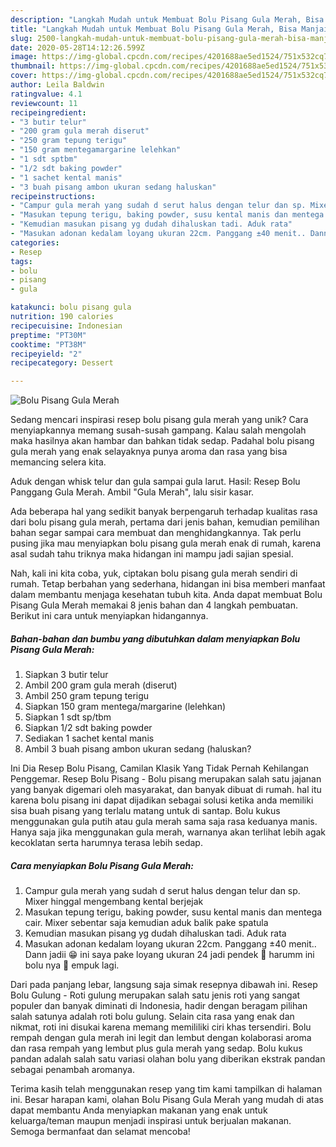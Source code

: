 ```yaml
---
description: "Langkah Mudah untuk Membuat Bolu Pisang Gula Merah, Bisa Manjain Lidah"
title: "Langkah Mudah untuk Membuat Bolu Pisang Gula Merah, Bisa Manjain Lidah"
slug: 2500-langkah-mudah-untuk-membuat-bolu-pisang-gula-merah-bisa-manjain-lidah
date: 2020-05-28T14:12:26.599Z
image: https://img-global.cpcdn.com/recipes/4201688ae5ed1524/751x532cq70/bolu-pisang-gula-merah-foto-resep-utama.jpg
thumbnail: https://img-global.cpcdn.com/recipes/4201688ae5ed1524/751x532cq70/bolu-pisang-gula-merah-foto-resep-utama.jpg
cover: https://img-global.cpcdn.com/recipes/4201688ae5ed1524/751x532cq70/bolu-pisang-gula-merah-foto-resep-utama.jpg
author: Leila Baldwin
ratingvalue: 4.1
reviewcount: 11
recipeingredient:
- "3 butir telur"
- "200 gram gula merah diserut"
- "250 gram tepung terigu"
- "150 gram mentegamargarine lelehkan"
- "1 sdt sptbm"
- "1/2 sdt baking powder"
- "1 sachet kental manis"
- "3 buah pisang ambon ukuran sedang haluskan"
recipeinstructions:
- "Campur gula merah yang sudah d serut halus dengan telur dan sp. Mixer hinggal mengembang kental berjejak"
- "Masukan tepung terigu, baking powder, susu kental manis dan mentega cair. Mixer sebentar saja kemudian aduk balik pake spatula"
- "Kemudian masukan pisang yg dudah dihaluskan tadi. Aduk rata"
- "Masukan adonan kedalam loyang ukuran 22cm. Panggang ±40 menit.. Dann jadii 😁 ini saya pake loyang ukuran 24 jadi pendek 🤭 harumm ini bolu nya 🤤 empuk lagi."
categories:
- Resep
tags:
- bolu
- pisang
- gula

katakunci: bolu pisang gula 
nutrition: 190 calories
recipecuisine: Indonesian
preptime: "PT30M"
cooktime: "PT38M"
recipeyield: "2"
recipecategory: Dessert

---
```



![Bolu Pisang Gula Merah](https://img-global.cpcdn.com/recipes/4201688ae5ed1524/751x532cq70/bolu-pisang-gula-merah-foto-resep-utama.jpg)

Sedang mencari inspirasi resep bolu pisang gula merah yang unik? Cara menyiapkannya memang susah-susah gampang. Kalau salah mengolah maka hasilnya akan hambar dan bahkan tidak sedap. Padahal bolu pisang gula merah yang enak selayaknya punya aroma dan rasa yang bisa memancing selera kita.

Aduk dengan whisk telur dan gula sampai gula larut. Hasil: Resep Bolu Panggang Gula Merah. Ambil &#34;Gula Merah&#34;, lalu sisir kasar.

Ada beberapa hal yang sedikit banyak berpengaruh terhadap kualitas rasa dari bolu pisang gula merah, pertama dari jenis bahan, kemudian pemilihan bahan segar sampai cara membuat dan menghidangkannya. Tak perlu pusing jika mau menyiapkan bolu pisang gula merah enak di rumah, karena asal sudah tahu triknya maka hidangan ini mampu jadi sajian spesial.


Nah, kali ini kita coba, yuk, ciptakan bolu pisang gula merah sendiri di rumah. Tetap berbahan yang sederhana, hidangan ini bisa memberi manfaat dalam membantu menjaga kesehatan tubuh kita. Anda dapat membuat Bolu Pisang Gula Merah memakai 8 jenis bahan dan 4 langkah pembuatan. Berikut ini cara untuk menyiapkan hidangannya.

<!--inarticleads1-->

##### Bahan-bahan dan bumbu yang dibutuhkan dalam menyiapkan Bolu Pisang Gula Merah:

1. Siapkan 3 butir telur
1. Ambil 200 gram gula merah (diserut)
1. Ambil 250 gram tepung terigu
1. Siapkan 150 gram mentega/margarine (lelehkan)
1. Siapkan 1 sdt sp/tbm
1. Siapkan 1/2 sdt baking powder
1. Sediakan 1 sachet kental manis
1. Ambil 3 buah pisang ambon ukuran sedang (haluskan?


Ini Dia Resep Bolu Pisang, Camilan Klasik Yang Tidak Pernah Kehilangan Penggemar. Resep Bolu Pisang - Bolu pisang merupakan salah satu jajanan yang banyak digemari oleh masyarakat, dan banyak dibuat di rumah. hal itu karena bolu pisang ini dapat dijadikan sebagai solusi ketika anda memiliki sisa buah pisang yang terlalu matang untuk di santap. Bolu kukus menggunakan gula putih atau gula merah sama saja rasa keduanya manis. Hanya saja jika menggunakan gula merah, warnanya akan terlihat lebih agak kecoklatan serta harumnya terasa lebih sedap. 

<!--inarticleads2-->

##### Cara menyiapkan Bolu Pisang Gula Merah:

1. Campur gula merah yang sudah d serut halus dengan telur dan sp. Mixer hinggal mengembang kental berjejak
1. Masukan tepung terigu, baking powder, susu kental manis dan mentega cair. Mixer sebentar saja kemudian aduk balik pake spatula
1. Kemudian masukan pisang yg dudah dihaluskan tadi. Aduk rata
1. Masukan adonan kedalam loyang ukuran 22cm. Panggang ±40 menit.. Dann jadii 😁 ini saya pake loyang ukuran 24 jadi pendek 🤭 harumm ini bolu nya 🤤 empuk lagi.


Dari pada panjang lebar, langsung saja simak resepnya dibawah ini. Resep Bolu Gulung - Roti gulung merupakan salah satu jenis roti yang sangat populer dan banyak diminati di Indonesia, hadir dengan beragam pilihan salah satunya adalah roti bolu gulung. Selain cita rasa yang enak dan nikmat, roti ini disukai karena memang memililiki ciri khas tersendiri. Bolu rempah dengan gula merah ini legit dan lembut dengan kolaborasi aroma dan rasa rempah yang lembut plus gula merah yang sedap. Bolu kukus pandan adalah salah satu variasi olahan bolu yang diberikan ekstrak pandan sebagai penambah aromanya. 

Terima kasih telah menggunakan resep yang tim kami tampilkan di halaman ini. Besar harapan kami, olahan Bolu Pisang Gula Merah yang mudah di atas dapat membantu Anda menyiapkan makanan yang enak untuk keluarga/teman maupun menjadi inspirasi untuk berjualan makanan. Semoga bermanfaat dan selamat mencoba!
